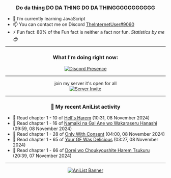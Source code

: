<div align="center">

### Do da thing DO DA THING DO DA THINGGGGGGGGGGG
</div>

- 🌱 I’m currently learning JavaScript
- 📫 You can contact me on Discord [TheInternetUser#9060](https://discord.com/users/534117072796385300)
- ⚡ Fun fact: 80% of the Fun fact is neither a fact nor fun. _Statistics by me 😎_
<hr>

<div align="center">

### What I'm doing right now:
[![Discord Presence](https://lanyard.cnrad.dev/api/534117072796385300)](https://discord.com/users/534117072796385300)
<hr>

join my server it's open for all <br>
[![Server Invite](https://invidget.switchblade.xyz/bfYgVHxrSs)](https://discord.gg/bfYgVHxrSs)

<hr>
  
### 🌸 My recent AniList activity

</div>

<!-- ANILIST_ACTIVITY:start -->

-   📖 Read chapter 1 - 10 of [Hell's Harem](https://anilist.co/manga/126635) (10:31, 08 November 2024)
-   📖 Read chapter 1 - 16 of [Namaiki na Gal Ane wo Wakaraseru Hanashi](https://anilist.co/manga/179506) (09:59, 08 November 2024)
-   📖 Read chapter 1 - 28 of [Only With Consent](https://anilist.co/manga/128789) (04:00, 08 November 2024)
-   📖 Read chapter 1 - 65 of [Your GF Was Delicious](https://anilist.co/manga/169210) (03:27, 08 November 2024)
-   📖 Read chapter 1 - 66 of [Dorei wo Choukyoushite Harem Tsukuru](https://anilist.co/manga/149329) (20:39, 07 November 2024)

<!-- ANILIST_ACTIVITY:end -->
<hr>

<div align="center">

[![AniList Banner](https://img.anili.st/User/929966)](https://anilist.co/user/TheInternetUser)

<!-- ![Profile views](https://gpvc.arturio.dev/TheInternetUse7) Since 2023-01-09 -->
<br>


</div>
